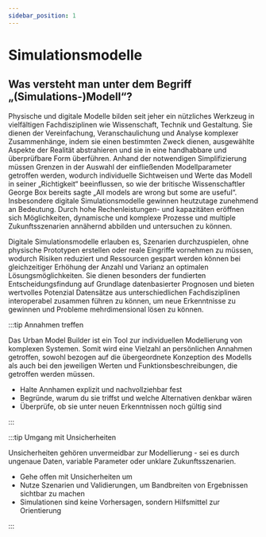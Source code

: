 ```yaml
---
sidebar_position: 1
---
```


# Simulationsmodelle


## Was versteht man unter dem Begriff „(Simulations-)Modell“?

Physische und digitale Modelle bilden seit jeher ein nützliches Werkzeug in vielfältigen Fachdisziplinen wie Wissenschaft, Technik und Gestaltung. Sie dienen der Vereinfachung, Veranschaulichung und Analyse komplexer Zusammenhänge, indem sie einen bestimmten Zweck dienen, ausgewählte Aspekte der Realität abstrahieren und sie in eine handhabbare und überprüfbare Form überführen. Anhand der notwendigen Simplifizierung müssen Grenzen in der Auswahl der einfließenden Modellparameter getroffen werden, wodurch individuelle Sichtweisen und Werte das Modell in seiner „Richtigkeit“ beeinflussen, so wie der britische Wissenschaftler George Box bereits sagte „All models are wrong but some are useful“. Insbesondere digitale Simulationsmodelle gewinnen heutzutage zunehmend an Bedeutung. Durch hohe Rechenleistungen- und kapazitäten eröffnen sich Möglichkeiten, dynamische und komplexe Prozesse und multiple Zukunftsszenarien annähernd abbilden und untersuchen zu können. 

Digitale Simulationsmodelle erlauben es, Szenarien durchzuspielen, ohne physische Prototypen erstellen oder reale Eingriffe vornehmen zu müssen, wodurch Risiken reduziert und Ressourcen gespart werden können bei gleichzeitiger Erhöhung der Anzahl und Varianz an optimalen Lösungsmöglichkeiten. Sie dienen besonders der fundierten Entscheidungsfindung auf Grundlage datenbasierter Prognosen und bieten wertvolles Potenzial Datensätze aus unterschiedlichen Fachdisziplinen interoperabel zusammen führen zu können, um neue Erkenntnisse zu gewinnen und Probleme mehrdimensional lösen zu können.



:::tip Annahmen treffen

Das Urban Model Builder ist ein Tool zur individuellen Modellierung von komplexen Systemen. Somit wird eine Vielzahl an persönlichen Annahmen getroffen, sowohl bezogen auf die übergeordnete Konzeption des Modells als auch bei den jeweiligen Werten und Funktionsbeschreibungen, die getroffen werden müssen. 

- Halte Annhamen explizit und nachvollziehbar fest
- Begründe, warum du sie triffst und welche Alternativen denkbar wären 
- Überprüfe, ob sie unter neuen Erkenntnissen noch gültig sind 

:::

:::tip Umgang mit Unsicherheiten

Unsicherheiten gehören unvermeidbar zur Modellierung - sei es durch ungenaue Daten, variable Parameter oder unklare Zukunftsszenarien. 

- Gehe offen mit Unsicherheiten um
- Nutze Szenarien und Validierungen, um Bandbreiten von Ergebnissen sichtbar zu machen
- Simulationen sind keine Vorhersagen, sondern Hilfsmittel zur Orientierung 

:::